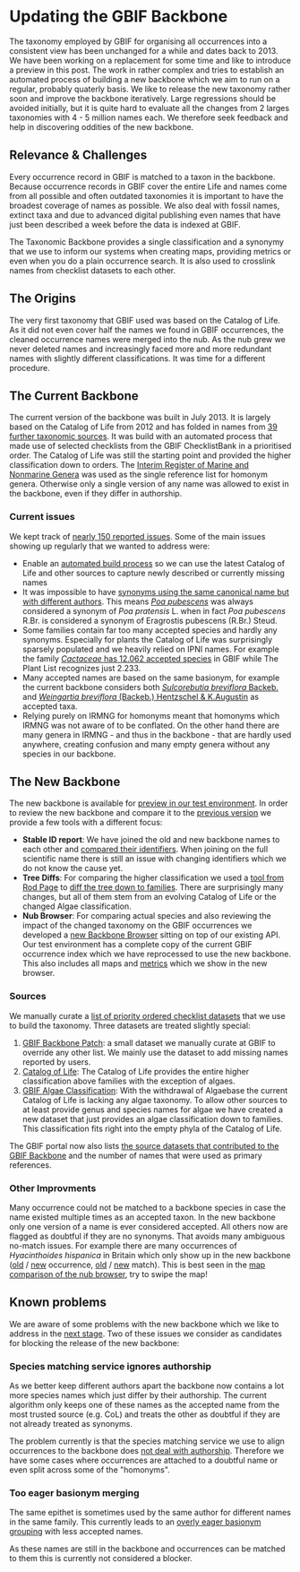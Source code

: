 # Updating the GBIF Backbone
The taxonomy employed by GBIF for organising all occurrences into a consistent view has been unchanged for a while and dates back to 2013. We have been working on a replacement for some time and like to introduce a preview in this post. The work in rather complex and tries to establish an automated process of building a new backbone which we aim to run on a regular, probably quaterly basis. We like to release the new taxonomy rather soon and improve the backbone iteratively. Large regressions should be avoided initially, but it is quite hard to evaluate all the changes from 2 larges taxonomies with 4 - 5 million names each. We therefore seek feedback and help in discovering oddities of the new backbone.

## Relevance & Challenges
Every occurrence record in GBIF is matched to a taxon in the backbone. Because occurrence records in GBIF cover the entire Life and names come from all possible and often outdated taxonomies it is  important to have the broadest coverage of names as possible. We also deal with fossil names, extinct taxa and due to advanced digital publishing even names that have just been described a week before the data is indexed at GBIF.

The Taxonomic Backbone provides a single classification and a synonymy that we use to inform our systems when creating maps, providing metrics or even when you do a plain occurrence search. It is also used to crosslink names from checklist datasets to each other.

## The Origins
The very first taxonomy that GBIF used was based on the Catalog of Life. As it did not even cover half the names we found in GBIF occurrences, the cleaned occurrence names were merged into the nub. As the nub grew we never deleted names and increasingly faced more and more redundant names with slightly different classifications. It was time for a different procedure.

## The Current Backbone
The current version of the backbone was built in July 2013. It is largely based on the Catalog of Life from 2012 and has folded in names from [39 further taxonomic sources](nub-live/sources.md). It was build with an automated process that made use of selected checklists from the GBIF ChecklistBank in a prioritised order. The Catalog of Life was still the starting point and provided the higher classification down to orders. The [Interim Register of Marine and Nonmarine Genera](http://www.gbif-uat.org/dataset/714c64e3-2dc1-4bb7-91e4-54be5af4da12) was used as the single reference list for homonym genera. Otherwise only a single version of any name was allowed to exist in the backbone, even if they differ in authorship. 

### Current issues
We kept track of [nearly 150 reported issues](http://dev.gbif.org/issues/issues/?jql=labels%20%3D%20nub). Some of the main issues showing up regularly that we wanted to address were:

 - Enable an [automated build process](http://dev.gbif.org/issues/browse/POR-2467) so we can use the latest Catalog of Life and other sources to capture newly described or currently missing names
 - It was impossible to have [synonyms using the same canonical name but with different authors](http://dev.gbif.org/issues/browse/POR-353). This means [*Poa pubescens*](http://www.gbif.org/species/4113236) was always considered a synonym of *Poa pratensis* L. when in fact *Poa pubescens* R.Br. is considered a synonym of Eragrostis pubescens (R.Br.) Steud. - Some families contain far too many accepted species and hardly any synonyms. Especially for plants the Catalog of Life was surprisingly sparsely populated and we heavily relied on IPNI names. For example the family [*Cactaceae* has 12.062 accepted species](http://dev.gbif.org/issues/browse/POR-1389) in GBIF while The Plant List recognizes just 2.233. - Many accepted names are based on the same basionym, for example the current backbone considers both [*Sulcorebutia breviflora* Backeb.](http://www.gbif.org/species/7283318) and [*Weingartia breviflora* (Backeb.) Hentzschel & K.Augustin](http://www.gbif.org/species/7281391) as accepted taxa. - Relying purely on IRMNG for homonyms meant that homonyms which IRMNG was not aware of to be conflated. On the other hand there are many genera in IRMNG - and thus in the backbone - that are hardly used anywhere, creating confusion and many empty genera without any species in our backbone.

## The New Backbone
The new backbone is available for [preview in our test environment](http://www.gbif-uat.org/dataset/d7dddbf4-2cf0-4f39-9b2a-bb099caae36c). In order to review the new backbone and compare it to the [previous version](http://www.gbif.org/dataset/d7dddbf4-2cf0-4f39-9b2a-bb099caae36c) we provide a few tools with a different focus:

 - **Stable ID report**: We have joined the old and new backbone names to each other and [compared their identifiers](nub/stable-ids.md). When joining on the full scientific name there is still an issue with changing identifiers which we do not know the cause yet.
 - **Tree Diffs**: For comparing the higher classification we used a [tool from Rod Page](http://iphylo.blogspot.dk/2015/12/visualising-difference-between-two.html) to [diff the tree down to families](nub/families.html?raw=true). There are surprisingly many changes, but all of them stem from an evolving Catalog of Life or the changed Algae classification.
 - **Nub Browser**: For comparing actual species and also reviewing the impact of the changed taxonomy on the GBIF occurrences we developed a [new Backbone Browser](http://mdoering.github.io/nub-browser/app/#/) sitting on top of our existing API. Our test environment has a complete copy of the current GBIF occurrence index which we have reprocessed to use the new backbone. This also includes all maps and [metrics](http://mdoering.github.io/nub-browser/app/#/metrics) which we show in the new browser.

### Sources
We manually curate a [list of priority ordered checklist datasets](https://github.com/gbif/checklistbank/blob/master/checklistbank-nub/nub-sources.tsv) that we use to build the taxonomy. Three datasets are treated slightly special:

 1. [GBIF Backbone Patch](http://www.gbif-uat.org/dataset/daacce49-b206-469b-8dc2-2257719f3afa): a small dataset we manually curate at GBIF to override any other list. We mainly use the dataset to add missing names reported by users.
 1. [Catalog of Life](http://www.gbif-uat.org/dataset/7ddf754f-d193-4cc9-b351-99906754a03b): The Catalog of Life provides the entire higher classification above families with the exception of algaes.
 1. [GBIF Algae Classification](http://www.gbif-uat.org/dataset/7ea21580-4f06-469d-995b-3f713fdcc37c): With the withdrawal of Algaebase the current Catalog of Life is lacking any algae taxonomy. To allow other sources to at least provide genus and species names for algae we have created a new dataset that just provides an algae classification down to families. This classification fits right into the empty phyla of the Catalog of Life.

The GBIF portal now also lists [the source datasets that contributed to the GBIF Backbone](http://www.gbif-uat.org/dataset/d7dddbf4-2cf0-4f39-9b2a-bb099caae36c/constituents) and the number of names that were used as primary references.


### Other Improvments
Many occurrence could not be matched to a backbone species in case the name existed multiple times as an accepted taxon. In the new backbone only one version of a name is ever considered accepted. All others now are flagged as doubtful if they are no synonyms. That avoids many ambiguous no-match issues. For example there are many occurrences of *Hyacinthoides hispanica* in Britain which only show up in the new backbone ([old](http://www.gbif.org/occurrence/795765755) / [new](http://www.gbif-uat.org/occurrence/795765755) occurrence, [old](http://api.gbif.org/v1/species/match?verbose=true&kingdom=plantae&name=Hyacinthoides%20hispanica) / [new](http://api.gbif-uat.org/v1/species/match?verbose=true&kingdom=plantae&name=Hyacinthoides%20hispanica) match). This is best seen in the [map comparison of the nub browser](http://mdoering.github.io/nub-browser/app/#/taxon/5304257), try to swipe the map! 

## Known problems
We are aware of some problems with the new backbone which we like to address in the [next stage](http://dev.gbif.org/issues/browse/POR-3029). Two of these issues we consider as candidates for blocking the release of the new backbone:

### Species matching service ignores authorship
As we better keep different authors apart the backbone now contains a lot more species names which just differ by their authorship. The current algorithm only keeps one of these names as the accepted name from the most trusted source (e.g. CoL) and treats the other as doubtful if they are not already treated as synonyms.  

The problem currently is that the species matching service we use to align occurrences to the backbone does [not deal with authorship](http://dev.gbif.org/issues/browse/POR-2768). Therefore we have some cases where occurrences are attached to a doubtful name or even split across some of the "homonyms". 

### Too eager basionym merging
The same epithet is sometimes used by the same author for different names in the same family. This currently leads to an [overly eager basionym grouping](http://dev.gbif.org/issues/browse/POR-2989) with less accepted names.

As these names are still in the backbone and occurrences can be matched to them this is currently not considered a blocker.
